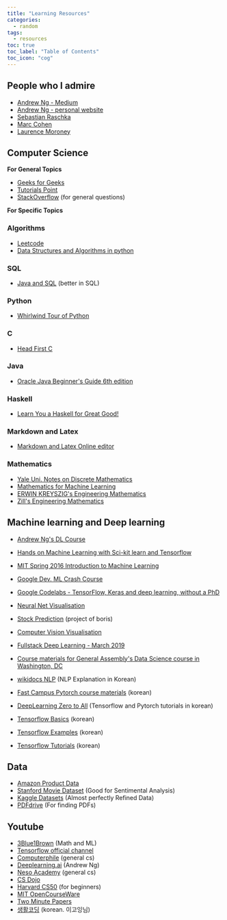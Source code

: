 ```yaml
---
title: "Learning Resources"
categories:
  - random
tags:
  - resources
toc: true
toc_label: "Table of Contents"
toc_icon: "cog"
---
```

## People who I admire
- [Andrew Ng - Medium](https://medium.com/@andrewng)
- [Andrew Ng - personal website](https://www.andrewng.org)
- [Sebastian Raschka](https://sebastianraschka.com)
- [Marc Cohen](https://mco.dev)
- [Laurence Moroney](http://www.laurencemoroney.com)


## Computer Science
**For General Topics**
- [Geeks for Geeks](https://www.geeksforgeeks.org)
- [Tutorials Point](https://www.tutorialspoint.com/index.htm)
- [StackOverflow](https://stackoverflow.com) (for general questions)


**For Specific Topics**
### Algorithms
- [Leetcode](https://leetcode.com/problemset/algorithms/)
- [Data Structures and Algorithms in python](https://doc.lagout.org/programmation/python/Data%20Structures%20and%20Algorithms%20in%20Python%20[Goodrich,%20Tamassia%20&%20Goldwasser%202013-03-18].pdf)

### SQL
- [Java and SQL](https://blog.jooq.org/sql/) (better in SQL)

### Python
- [Whirlwind Tour of Python](https://jakevdp.github.io/WhirlwindTourOfPython/)

### C
- [Head First C](http://karadev.net/uroci/filespdf/files/head-first-c-o-reilly-david-grifffiths-dawn-griffiths.pdf)

### Java
- [Oracle Java Beginner's Guide 6th edition](https://doc.lagout.org/programmation/Java/Java_%20A%20Beginner%27s%20Guide_%20Create%2C%20Compile%2C%20and%20Run%20Java%20Programs%20Today%20%286th%20ed.%29%20%5BSchildt%202014%5D%20%28badly%20formatted%29.pdf)


### Haskell
- [Learn You a Haskell for Great Good!](http://learnyouahaskell.com/chapters)


### Markdown and Latex
- [Markdown and Latex Online editor](https://upmath.me)

### Mathematics
- [Yale Uni. Notes on Discrete Mathematics](http://www.cs.yale.edu/homes/aspnes/classes/202/notes.pdf)
- [Mathematics for Machine Learning](https://mml-book.github.io/book/mml-book.pdf)
- [ERWIN KREYSZIG's Engineering Mathematics](https://soaneemrana.org/onewebmedia/ADVANCED%20ENGINEERING%20MATHEMATICS%20BY%20ERWIN%20ERESZIG1.pdf)
- [Zill's Engineering Mathematics](https://www.academia.edu/34550876/Zill_-_Advanced_Engineering_Mathematics_5th_Edition)




## Machine learning and Deep learning
- [Andrew Ng's DL Course](https://www.deeplearning.ai)
- [Hands on Machine Learning with Sci-kit learn and Tensorflow](https://www.academia.edu/37010160/Hands-On_Machine_Learning_with_Scikit-Learn_and_TensorFlow)
- [MIT Spring 2016 Introduction to Machine Learning](http://people.csail.mit.edu/dsontag/courses/ml16/)
- [Google Dev. ML Crash Course](https://developers.google.com/machine-learning/crash-course)
- [Google Codelabs - TensorFlow, Keras and deep learning, without a PhD](https://codelabs.developers.google.com/codelabs/cloud-tensorflow-mnist/#0)
- [Neural Net Visualisation](http://playground.tensorflow.org/#activation=tanh&batchSize=10&dataset=circle&regDataset=reg-plane&learningRate=0.03&regularizationRate=0&noise=0&networkShape=3,4,5,4,3,2&seed=0.09506&showTestData=false&discretize=false&percTrainData=70&x=true&y=true&xTimesY=true&xSquared=true&ySquared=true&cosX=false&sinX=true&cosY=false&sinY=true&collectStats=false&problem=classification&initZero=false&hideText=false)
- [Stock Prediction](https://github.com/borisbanushev/stockpredictionai#overview) (project of boris)
- [Computer Vision Visualisation](http://vision-explorer.reactive.ai/#/galaxy?_k=bw79mx)
- [Fullstack Deep Learning - March 2019](https://fullstackdeeplearning.com/march2019)
- [Course materials for General Assembly's Data Science course in Washington, DC ](https://github.com/justmarkham/DAT3)  
  
  
- [wikidocs NLP](https://www.pdfdrive.com) (NLP Explanation in Korean)
- [Fast Campus Pytorch course materials](https://github.com/junkwhinger/Pytorch_Fast_Campus_2018) (korean)
- [DeepLearning Zero to All](https://github.com/deeplearningzerotoall) (Tensorflow and Pytorch tutorials in korean)
- [Tensorflow Basics](https://github.com/LeeDoYup/Deep-Learning-Tensorflow-Basic?fbclid=IwAR1UXUEUzJEm8dM5V82_w9PFeCscUoUY74BVZDbeIn1hLrM-21BsvpMqkNc) (korean)
- [Tensorflow Examples](https://github.com/golbin/TensorFlow-ML-Exercises) (korean)
- [Tensorflow Tutorials](https://github.com/golbin/TensorFlow-Tutorials) (korean)



## Data
- [Amazon Product Data](http://jmcauley.ucsd.edu/data/amazon/)
- [Stanford Movie Dataset](https://ai.stanford.edu/~amaas/data/sentiment/) (Good for Sentimental Analysis)
- [Kaggle Datasets](https://www.kaggle.com/datasets) (Almost perfectly Refined Data)
- [PDFdrive](https://www.pdfdrive.com) (For finding PDFs)



## Youtube
- [3Blue1Brown](https://www.youtube.com/channel/UCYO_jab_esuFRV4b17AJtAw) (Math and ML)
- [Tensorflow official channel](https://www.youtube.com/channel/UC0rqucBdTuFTjJiefW5t-IQ)
- [Computerphile](https://www.youtube.com/channel/UC9-y-6csu5WGm29I7JiwpnA) (general cs)
- [Deeplearning.ai](https://www.youtube.com/channel/UCcIXc5mJsHVYTZR1maL5l9w) (Andrew Ng)
- [Neso Academy](https://www.youtube.com/channel/UCQYMhOMi_Cdj1CEAU-fv80A) (general cs)
- [CS Dojo](https://www.youtube.com/channel/UCxX9wt5FWQUAAz4UrysqK9A)
- [Harvard CS50](https://www.youtube.com/channel/UCcabW7890RKJzL968QWEykA) (for beginners)
- [MIT OpenCourseWare](https://www.youtube.com/user/MIT)
- [Two Minute Papers](https://www.youtube.com/user/keeroyz/featured) 
- [생활코딩](https://www.youtube.com/channel/UCvc8kv-i5fvFTJBFAk6n1SA) (korean. 이고잉님)


